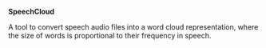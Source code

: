 **SpeechCloud** 

A tool to convert speech audio files into a word cloud representation, 
where the size of words is proportional to their frequency in speech.
